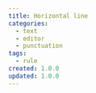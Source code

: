 ```yaml
---
title: Horizontal line
categories:
  - text
  - editor
  - punctuation
tags:
  - rule
created: 1.0.0
updated: 1.0.0
---
```

